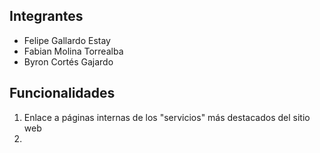 ## Integrantes
- Felipe Gallardo Estay
- Fabian Molina Torrealba
- Byron Cortés Gajardo

## Funcionalidades

1. Enlace a páginas internas de los "servicios" más destacados del sitio web
2. 